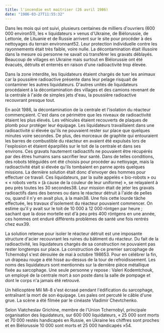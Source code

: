 ```yaml
---
title: l'incendie est maitriser (26 avril 1986)
date: "1986-03-27T11:55:32"
---
```

Dans les mois qui ont suivi, plusieurs centaines de milliers d'ouvriers (600 000 environ51), les « liquidateurs » venus d'Ukraine, de Biélorussie, de Lettonie, de Lituanie et de Russie arrivent sur le site pour procéder à des nettoyages du terrain environnant52. Leur protection individuelle contre les rayonnements était très faible, voire nulle. La décontamination était illusoire dans la mesure où personne ne savait où transférer les gravats déblayés. Beaucoup de villages en Ukraine mais surtout en Biélorussie ont été évacués, détruits et enterrés en raison d'une radioactivité trop élevée.

Dans la zone interdite, les liquidateurs étaient chargés de tuer les animaux car la poussière radioactive présente dans leur pelage risquait de contaminer les autres liquidateurs. D'autres unités de liquidateurs procédaient à la décontamination des villages et des camions revenant de la centrale à l'aide de simples jets d'eau, la poussière radioactive recouvrant presque tout.

En août 1986, la décontamination de la centrale et l'isolation du réacteur commençaient. C'est dans ce périmètre que les niveaux de radioactivité étaient les plus élevés. Les véhicules étaient recouverts de plaques de plomb pour protéger leur équipage. Les liquidateurs travaillaient dans une radioactivité si élevée qu'ils ne pouvaient rester sur place que quelques minutes voire secondes. De plus, des morceaux de graphite qui entouraient les barres de combustible du réacteur en avaient été expulsés lors de l'explosion et étaient éparpillés sur le toit de la centrale et dans ses environs. Ces gravats hautement radioactifs ne pouvaient être récupérés par des êtres humains sans sacrifier leur santé. Dans de telles conditions, des robots téléguidés ont été choisis pour procéder au nettoyage, mais la radioactivité était si élevée qu'ils tombaient en panne après quelques missions. La dernière solution était donc d'envoyer des hommes pour effectuer ce travail. Ces liquidateurs, par la suite appelés « bio-robots » ou « « robots verts » (à cause de la couleur de leur uniforme) », se relayaient à peu près toutes les 30 secondes38. Leur mission était de jeter les gravats radioactifs dans des bennes ou dans le réacteur détruit à l'aide de pelles ou, quand il n'y en avait plus, à la main38. Une fois cette lourde tâche effectuée, les travaux d'isolement du réacteur pouvaient commencer. On estime qu'il y avait sur le toit de 10 000 à 12 000 röntgen par heure ; sachant que la dose mortelle est d'à peu près 400 röntgens en une année, ces hommes ont enduré différents problèmes de santé une fois rentrés chez eux39.

La solution retenue pour isoler le réacteur détruit est une imposante structure d'acier recouvrant les ruines du bâtiment du réacteur. Du fait de la radioactivité, les liquidateurs chargés de sa construction ne pouvaient pas rester longtemps sur place. La construction de ce premier sarcophage de Tchernobyl s'est déroulée de mai à octobre 198653. Pour en célébrer la fin, un drapeau rouge a été hissé au-dessus de la tour de refroidissement. Les noms des liquidateurs sont mentionnés sur la dernière pièce métallique fixée au sarcophage. Une seule personne y repose : Valeri Kodemtchouk, un employé de la centrale mort à son poste dans la salle de pompage et dont le corps n'a jamais été retrouvé.

Un hélicoptère Mil Mi-8 s'est écrasé pendant l'édification du sarcophage, entraînant la mort de son équipage. Les pales ont percuté le câble d'une grue. La scène a été filmée par le cinéaste Vladimir Chevtchenko.

Selon Viatcheslav Grichine, membre de l'Union Tchernobyl, principale organisation des liquidateurs, sur 600 000 liquidateurs, « 25 000 sont morts et 70 000 restés handicapés en Russie, en Ukraine les chiffres sont proches et en Biélorussie 10 000 sont morts et 25 000 handicapés »54.
